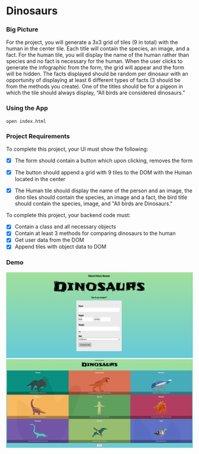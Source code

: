 # Dinosaurs

### Big Picture

For the project, you will generate a 3x3 grid of tiles (9 in total) with the human in the center tile. Each title will contain the species, an image, and a fact. For the human tile, you will display the name of the human rather than species and no fact is necessary for the human. When the user clicks to generate the infographic from the form, the grid will appear and the form will be hidden. The facts displayed should be random per dinosaur with an opportunity of displaying at least 6 different types of facts (3 should be from the methods you create). One of the titles should be for a pigeon in which the tile should always display, “All birds are considered dinosaurs.”

### Using the App

    open index.html
### Project Requirements

To complete this project, your UI must show the following:

- [x] The form should contain a button which upon clicking, removes the form
- [x] The button should append a grid with 9 tiles to the DOM with the Human located in the center
- [x] The Human tile should display the name of the person and an image, the dino tiles should contain the species, an image and a fact, the bird title should contain the species, image, and "All birds are Dinosaurs."


To complete this project, your backend code must:

- [x] Contain a class and all necessary objects
- [x] Contain at least 3 methods for comparing dinosaurs to the human
- [x] Get user data from the DOM
- [x] Append tiles with object data to DOM

### Demo
![](Demo/start.png)
![](Demo/result.png)